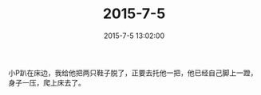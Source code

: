 ﻿---
title: "2015-7-5"
date: 2015-7-5 13:02:00
tags: 文字
categories: 爸爸
---
小P趴在床边，我给他把两只鞋子脱了，正要去托他一把，他已经自己脚上一蹬，身子一压，爬上床去了。